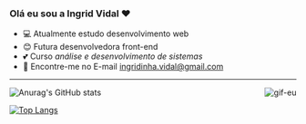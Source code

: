 ### Olá eu sou a Ingrid Vidal :heart:

- 💻 Atualmente estudo desenvolvimento web
- 😊 Futura desenvolvedora front-end
- 💕 Curso _*análise e desenvolvimento de sistemas*_
- 📧 Encontre-me no E-mail ingridinha.vidal@gmail.com
---
![Anurag's GitHub stats](https://github-readme-stats.vercel.app/api?username=ingrid-vidal&show_icons=true&theme=tokyonight)
<img align="right" alt="gif-eu" src="https://media.discordapp.net/attachments/1073266910407434302/1077099813914554368/download20230201004354.png?width=300&height=300">

[![Top Langs](https://github-readme-stats.vercel.app/api/top-langs/?username=ingrid-vidal&layout=compact&langs_count=16&theme=tokyonight&hide_progress=false)](https://github.com/anuraghazra/github-readme-stats)

